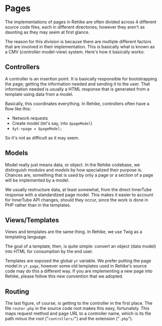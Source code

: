 # Pages

The implementations of pages in Rehike are often divided across 4 different source code files, each in different directories, however they aren't as daunting as they may seem at first glance.

The reason for this division is because there are multiple different factors that are involved in their implementation. This is basically what is known as a CMV (controller-model-view) system. Here's how it basically works:

## Controllers

A controller is an insertion point. It is basically responsible for bootstrapping the page; getting the information needed and sending it to the user. That information needed is usually a HTML response that is generated from a template using data from a model.

Basically, this coordinates everything. In Rehike, controllers often have a flow like this:

- Network requests
- Create model (let's say, into `$pageModel`)
- `$yt->page = $pageModel;`

So it's not as difficult as it may seem.

## Models

Model really just means data, or object. In the Rehike codebase, we distinguish *modules* and *models* by how specialized their purpose is. Chances are, something that is used by only a page or a section of a page will be implemented by a model.

We usually restructure data, at least somewhat, from the direct InnerTube response with a standardized page model. This makes it easier to account for InnerTube API changes, should they occur, since the work is done in PHP rather than in the templates.

## Views/Templates

Views and templates are the same thing. In Rehike, we use Twig as a templating language.

The goal of a template, then, is quite simple: convert an object (data model) into HTML for consumption by the end user.

Templates are exposed the global `yt` variable. We prefer putting the page model in `yt.page`, however some old templates used in Rehike's source code may do this a different way. If you are implementing a new page into Rehike, please follow this new convention that we adopted.

## Routing

The last figure, of course, is getting to the controller in the first place. The file `router.php` in the source code root makes this easy, fortunately. This maps request method and page URL to a controller name, which is its file path minus the root ("`controllers/`") and the extension ("`.php`").
